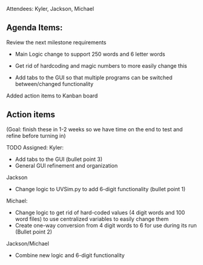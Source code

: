 Attendees: Kyler, Jackson, Michael

## Agenda Items:

Review the next milestone requirements

- Main Logic change to support 250 words and 6 letter words
- Get rid of hardcoding and magic numbers to more easily change this

- Add tabs to the GUI so that multiple programs can be switched between/changed functionality

Added action items to Kanban board

## Action items

(Goal: finish these in 1-2 weeks so we have time on the end to test and refine before turning in)

TODO Assigned:
Kyler:

- Add tabs to the GUI (bullet point 3)
- General GUI refinement and organization

Jackson

- Change logic to UVSim.py to add 6-digit functionality (bullet point 1)

Michael:

- Change logic to get rid of hard-coded values (4 digit words and 100 word files) to use centralized variables to easily change them
- Create one-way conversion from 4 digit words to 6 for use during its run (Bullet point 2)

Jackson/Michael

- Combine new logic and 6-digit functionality
